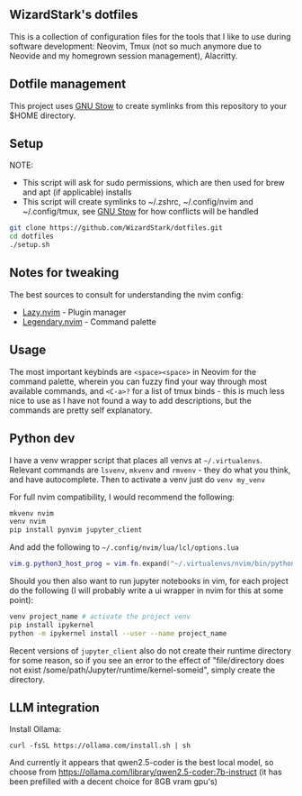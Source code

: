 ## WizardStark's dotfiles

This is a collection of configuration files for the tools that I like to use
during software development: Neovim, Tmux (not so much anymore due to Neovide and my homegrown session management), Alacritty.

## Dotfile management

This project uses [GNU Stow](https://www.gnu.org/software/stow/) to create symlinks
from this repository to your $HOME directory.

## Setup

NOTE:

- This script will ask for sudo permissions, which are then used for brew and apt (if applicable) installs
- This script will create symlinks to ~/.zshrc, ~/.config/nvim and ~/.config/tmux,
  see [GNU Stow](https://www.gnu.org/software/stow/manual/stow.html#Conflicts) for how conflicts will be handled

```bash
git clone https://github.com/WizardStark/dotfiles.git
cd dotfiles
./setup.sh
```

## Notes for tweaking

The best sources to consult for understanding the nvim config:

- [Lazy.nvim](https://github.com/folke/lazy.nvim) - Plugin manager
- [Legendary.nvim](https://github.com/mrjones2014/legendary.nvim) - Command palette

## Usage
The most important keybinds are `<space><space>` in Neovim for the command palette,
wherein you can fuzzy find your way through most available commands, and `<C-a>?` for
a list of tmux binds - this is much less nice to use as I have not found a way to add
descriptions, but the commands are pretty self explanatory.

## Python dev
I have a venv wrapper script that places all venvs at `~/.virtualenvs`.
Relevant commands are `lsvenv`, `mkvenv` and `rmvenv` - they do what you think, and have autocomplete.
Then to activate a venv just do `venv my_venv`

For full nvim compatibility, I would recommend the following:
```sh
mkvenv nvim
venv nvim
pip install pynvim jupyter_client
```
And add the following to `~/.config/nvim/lua/lcl/options.lua`
```lua
vim.g.python3_host_prog = vim.fn.expand("~/.virtualenvs/nvim/bin/python3")
```

Should you then also want to run jupyter notebooks in vim, for each project do the following (I will 
probably write a ui wrapper in nvim for this at some point):
```sh
venv project_name # activate the project venv
pip install ipykernel
python -m ipykernel install --user --name project_name
```

Recent versions of `jupyter_client` also do not create their runtime directory for some reason, so
if you see an error to the effect of "file/directory does not exist /some/path/Jupyter/runtime/kernel-someid",
simply create the directory.

## LLM integration

Install Ollama:
```
curl -fsSL https://ollama.com/install.sh | sh
```
And currently it appears that qwen2.5-coder is the best local model, so choose from https://ollama.com/library/qwen2.5-coder:7b-instruct
(it has been prefilled with a decent choice for 8GB vram gpu's)
